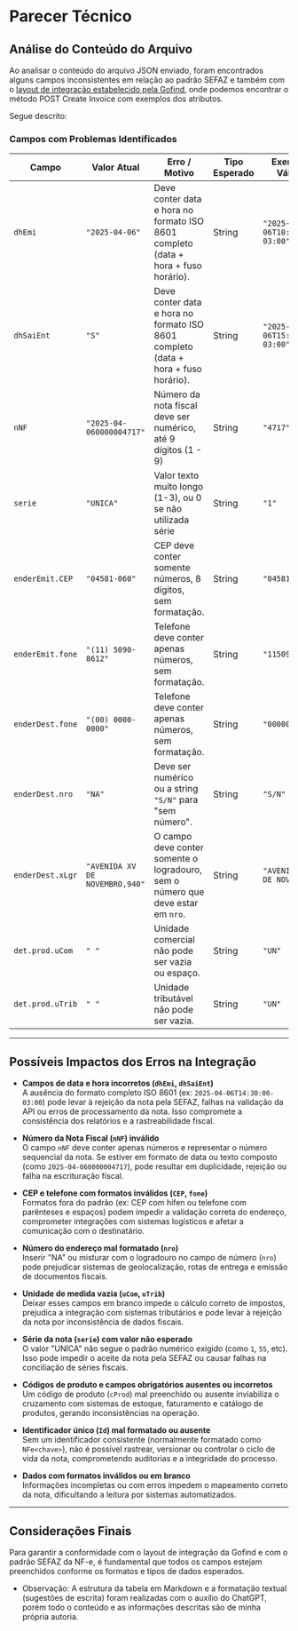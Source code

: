 # Parecer Técnico 

## Análise do Conteúdo do Arquivo

Ao analisar o conteúdo do arquivo JSON enviado, foram encontrados alguns campos inconsistentes em relação ao padrão SEFAZ e também com o [layout de integração estabelecido pela Gofind](https://gofindapi.docs.apiary.io/#reference/0/import/create-invoice), onde podemos encontrar o método POST Create Invoice com exemplos dos atributos.

Segue descrito:


### Campos com Problemas Identificados

| Campo          | Valor Atual                    | Erro / Motivo                                      | Tipo Esperado                 | Exemplo Válido                    |
|----------------|-------------------------------|---------------------------------------------------|------------------------------|----------------------------------|
| `dhEmi`        | `"2025-04-06"`                | Deve conter data e hora no formato ISO 8601 completo (data + hora + fuso horário). | String | `"2025-04-06T10:00:00-03:00"`    |
| `dhSaiEnt`     | `"S"`                         | Deve conter data e hora no formato ISO 8601 completo (data + hora + fuso horário). | String | `"2025-04-06T15:30:00-03:00"`  |
| `nNF`          | `"2025-04-060000004717"`      | Número da nota fiscal deve ser numérico, até 9 dígitos (1 - 9)| String | `"4717"`                         |
| `serie`        | `"UNICA"`                     | Valor texto muito longo (1-3), ou 0 se não utilizada série| String       | `"1"`                           |
| `enderEmit.CEP`| `"04581-060"`                 | CEP deve conter somente números, 8 dígitos, sem formatação. | String     | `"04581060"`                     |
| `enderEmit.fone`| `"(11) 5090-8612"`           | Telefone deve conter apenas números, sem formatação. | String | `"1150908612"`                   |
| `enderDest.fone`| `"(00) 0000-0000"`           | Telefone deve conter apenas números, sem formatação.    | String               | `"0000000000"`                   |
| `enderDest.nro`| `"NA"`                       | Deve ser numérico ou a string `"S/N"` para "sem número". | String    | `"S/N"`                         |
| `enderDest.xLgr`| `"AVENIDA XV DE NOVEMBRO,940"`| O campo deve conter somente o logradouro, sem o número que deve estar em `nro`. | String     | `"AVENIDA XV DE NOVEMBRO"`       |
| `det.prod.uCom`| `" "`                        | Unidade comercial não pode ser vazia ou espaço. |   String       | `"UN"`                          |
| `det.prod.uTrib`| `" "`                       | Unidade tributável não pode ser vazia.             | String           | `"UN"`                          |

---

## Possíveis Impactos dos Erros na Integração

- **Campos de data e hora incorretos (`dhEmi`, `dhSaiEnt`)**  
  A ausência do formato completo ISO 8601 (ex: `2025-04-06T14:30:00-03:00`) pode levar à rejeição da nota pela SEFAZ, falhas na validação da API ou erros de processamento da nota. Isso compromete a consistência dos relatórios e a rastreabilidade fiscal.

- **Número da Nota Fiscal (`nNF`) inválido**  
  O campo `nNF` deve conter apenas números e representar o número sequencial da nota. Se estiver em formato de data ou texto composto (como `2025-04-060000004717`), pode resultar em duplicidade, rejeição ou falha na escrituração fiscal.

- **CEP e telefone com formatos inválidos (`CEP`, `fone`)**  
  Formatos fora do padrão (ex: CEP com hífen ou telefone com parênteses e espaços) podem impedir a validação correta do endereço, comprometer integrações com sistemas logísticos e afetar a comunicação com o destinatário.

- **Número do endereço mal formatado (`nro`)**  
  Inserir "NA" ou misturar com o logradouro no campo de número (`nro`) pode prejudicar sistemas de geolocalização, rotas de entrega e emissão de documentos fiscais.

- **Unidade de medida vazia (`uCom`, `uTrib`)**  
  Deixar esses campos em branco impede o cálculo correto de impostos, prejudica a integração com sistemas tributários e pode levar à rejeição da nota por inconsistência de dados fiscais.

- **Série da nota (`serie`) com valor não esperado**  
  O valor "UNICA" não segue o padrão numérico exigido (como `1`, `55`, etc). Isso pode impedir o aceite da nota pela SEFAZ ou causar falhas na conciliação de séries fiscais.

- **Códigos de produto e campos obrigatórios ausentes ou incorretos**  
  Um código de produto (`cProd`) mal preenchido ou ausente inviabiliza o cruzamento com sistemas de estoque, faturamento e catálogo de produtos, gerando inconsistências na operação.

- **Identificador único (`Id`) mal formatado ou ausente**  
  Sem um identificador consistente (normalmente formatado como `NFe<chave>`), não é possível rastrear, versionar ou controlar o ciclo de vida da nota, comprometendo auditorias e a integridade do processo.

- **Dados com formatos inválidos ou em branco**  
  Informações incompletas ou com erros impedem o mapeamento correto da nota, dificultando a leitura por sistemas automatizados.

---

## Considerações Finais

Para garantir a conformidade com o layout de integração da Gofind e com o padrão SEFAZ da NF-e, é fundamental que todos os campos estejam preenchidos conforme os formatos e tipos de dados esperados.


- Observação: A estrutura da tabela em Markdown e a formatação textual (sugestões de escrita) foram realizadas com o auxílio do ChatGPT, porém todo o conteúdo e as informações descritas são de minha própria autoria.